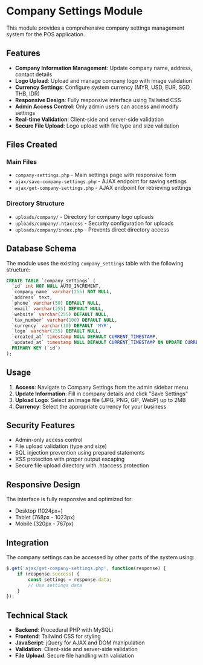 # Company Settings Module

This module provides a comprehensive company settings management system for the POS application.

## Features

- **Company Information Management**: Update company name, address, contact details
- **Logo Upload**: Upload and manage company logo with image validation
- **Currency Settings**: Configure system currency (MYR, USD, EUR, SGD, THB, IDR)
- **Responsive Design**: Fully responsive interface using Tailwind CSS
- **Admin Access Control**: Only admin users can access and modify settings
- **Real-time Validation**: Client-side and server-side validation
- **Secure File Upload**: Logo upload with file type and size validation

## Files Created

### Main Files
- `company-settings.php` - Main settings page with responsive form
- `ajax/save-company-settings.php` - AJAX endpoint for saving settings
- `ajax/get-company-settings.php` - AJAX endpoint for retrieving settings

### Directory Structure
- `uploads/company/` - Directory for company logo uploads
- `uploads/company/.htaccess` - Security configuration for uploads
- `uploads/company/index.php` - Prevents direct directory access

## Database Schema

The module uses the existing `company_settings` table with the following structure:

```sql
CREATE TABLE `company_settings` (
  `id` int NOT NULL AUTO_INCREMENT,
  `company_name` varchar(255) NOT NULL,
  `address` text,
  `phone` varchar(50) DEFAULT NULL,
  `email` varchar(255) DEFAULT NULL,
  `website` varchar(255) DEFAULT NULL,
  `tax_number` varchar(100) DEFAULT NULL,
  `currency` varchar(10) DEFAULT 'MYR',
  `logo` varchar(255) DEFAULT NULL,
  `created_at` timestamp NULL DEFAULT CURRENT_TIMESTAMP,
  `updated_at` timestamp NULL DEFAULT CURRENT_TIMESTAMP ON UPDATE CURRENT_TIMESTAMP,
  PRIMARY KEY (`id`)
);
```

## Usage

1. **Access**: Navigate to Company Settings from the admin sidebar menu
2. **Update Information**: Fill in company details and click "Save Settings"
3. **Upload Logo**: Select an image file (JPG, PNG, GIF, WebP) up to 2MB
4. **Currency**: Select the appropriate currency for your business

## Security Features

- Admin-only access control
- File upload validation (type and size)
- SQL injection prevention using prepared statements
- XSS protection with proper output escaping
- Secure file upload directory with .htaccess protection

## Responsive Design

The interface is fully responsive and optimized for:
- Desktop (1024px+)
- Tablet (768px - 1023px)
- Mobile (320px - 767px)

## Integration

The company settings can be accessed by other parts of the system using:
```javascript
$.get('ajax/get-company-settings.php', function(response) {
    if (response.success) {
        const settings = response.data;
        // Use settings data
    }
});
```

## Technical Stack

- **Backend**: Procedural PHP with MySQLi
- **Frontend**: Tailwind CSS for styling
- **JavaScript**: jQuery for AJAX and DOM manipulation
- **Validation**: Client-side and server-side validation
- **File Upload**: Secure file handling with validation
